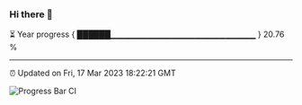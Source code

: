 ### Hi there 👋

⏳ Year progress { ██████▁▁▁▁▁▁▁▁▁▁▁▁▁▁▁▁▁▁▁▁▁▁▁▁ } 20.76 %

---

⏰ Updated on Fri, 17 Mar 2023 18:22:21 GMT

![Progress Bar CI](https://github.com/ZhaoGui/ZhaoGui/workflows/Progress%20Bar%20CI/badge.svg)
